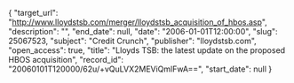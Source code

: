 {
  "target_url": "http://www.lloydstsb.com/merger/lloydstsb_acquisition_of_hbos.asp", 
  "description": "", 
  "end_date": null, 
  "date": "2006-01-01T12:00:00", 
  "slug": 25067523, 
  "subject": "Credit Crunch", 
  "publisher": "lloydstsb.com", 
  "open_access": true, 
  "title": "Lloyds TSB: the latest update on the proposed HBOS acquisition", 
  "record_id": "20060101T120000/62u/+vQuLVX2MEViQmlFwA==", 
  "start_date": null
}

